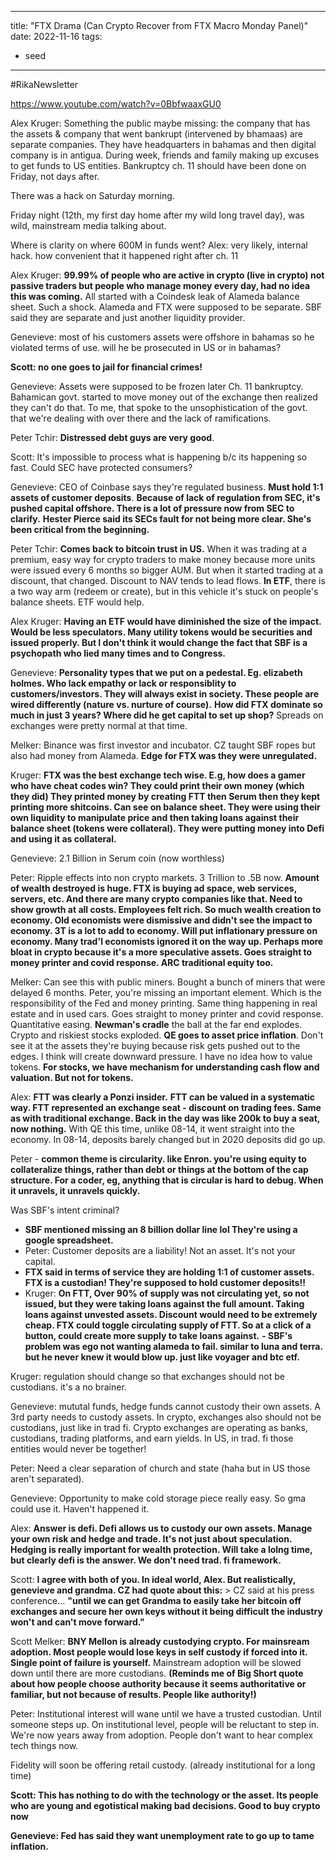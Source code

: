 
---
title: "FTX Drama (Can Crypto Recover from FTX Macro Monday Panel)"
date: 2022-11-16
tags:
- seed
---
#RikaNewsletter 

https://www.youtube.com/watch?v=0BbfwaaxGU0

Alex Kruger: Something the public maybe missing: the company that has the assets & company that went bankrupt (intervened by bhamaas) are separate companies. They have headquarters in bahamas and then digital company is in antigua. During week, friends and family making up excuses to get funds to US entities. Bankruptcy ch. 11 should have been done on Friday, not days after. 

There was a hack on Saturday morning. 

Friday night (12th, my first day home after my wild long travel day), was wild, mainstream media talking about. 

Where is clarity on where 600M in funds went? Alex: very likely, internal hack. how convenient that it happened right after ch. 11

Alex Kruger: **99.99% of people who are active in crypto (live in crypto) not passive traders but people who manage money every day, had no idea this was coming.**
All started with a Coindesk leak of Alameda balance sheet. Such a shock. 
Alameda and FTX were supposed to be separate. SBF said they are separate and just another liquidity provider. 

Genevieve: most of his customers assets were offshore in bahamas so he violated terms of use. will he be prosecuted in US or in bahamas? 

**Scott: no one goes to jail for financial crimes!** 

Genevieve: Assets were supposed to be frozen later Ch. 11 bankruptcy. Bahamican govt. started to move money out of the exchange then realized they can't do that. To me, that spoke to the unsophistication of the govt. that we're dealing with over there and the lack of ramifications. 

Peter Tchir: **Distressed debt guys are very good**. 

Scott: It's impossible to process what is happening b/c its happening so fast. 
Could SEC have protected consumers? 

Genevieve: CEO of Coinbase says they're regulated business. **Must hold 1:1 assets of customer deposits**. **Because of lack of regulation from SEC, it's pushed capital offshore. 
There is a lot of pressure now from SEC to clarify.** **Hester Pierce said its SECs fault for not being more clear. She's been critical from the beginning.** 

Peter Tchir: **Comes back to bitcoin trust in US.** When it was trading at a premium, easy way for crypto traders to make money because more units were issued every 6 months so bigger AUM. But when it started trading at a discount, that changed. Discount to NAV tends to lead flows. **In ETF**, there is a two way arm (redeem or create), but in this vehicle it's stuck on people's balance sheets. ETF would help. 

Alex Kruger: **Having an ETF would have diminished the size of the impact. Would be less speculators. Many utility tokens would be securities and issued properly. But I don't think it would change the fact that SBF is a psychopath who lied many times and to Congress.** 

Genevieve: **Personality types that we put on a pedestal. Eg. elizabeth holmes. Who lack empathy or lack or responsiblity to customers/investors. They will always exist in society. These people are wired differently (nature vs. nurture of course).** 
**How did FTX dominate so much in just 3 years? Where did he get capital to set up shop?** Spreads on exchanges were pretty normal at that time.  

Melker: Binance was first investor and incubator. CZ taught SBF ropes but also had money from Alameda. **Edge for FTX was they were unregulated.** 

Kruger: **FTX was the best exchange tech wise. E.g, how does a gamer who have cheat codes win? They could print their own money (which they did) They printed money by creating FTT then Serum then they kept printing more shitcoins. Can see on balance sheet. They were using their own liquidity to manipulate price and then taking loans against their balance sheet (tokens were collateral). They were putting money into Defi and using it as collateral.** 

Genevieve: 2.1 Billion in Serum coin (now worthless)

Peter: Ripple effects into non crypto markets. 3 Trillion to .5B now. **Amount of wealth destroyed is huge. FTX is buying ad space, web services, servers, etc. And there are many crypto companies like that. Need to show growth at all costs. Employees felt rich. So much wealth creation to economy. Old economists were dismissive and didn't see the impact to economy. 3T is a lot to add to economy. Will put inflationary pressure on economy. Many trad'l economists ignored it on the way up. Perhaps more bloat in crypto because it's a more speculative assets. Goes straight to money printer and covid response. 
ARC traditional equity too.**

Melker: Can see this with public miners. Bought a bunch of miners that were delayed 6 months. Peter, you're missing an important element. Which is the responsibility of the Fed and money printing. Same thing happening in real estate and in used cars. Goes straight to money printer and covid response. Quantitative easing. **Newman's cradle** the ball at the far end explodes. Crypto and riskiest stocks exploded. **QE goes to asset price inflation**. Don't see it at the assets they're buying because risk gets pushed out to the edges. I think will create downward pressure. I have no idea how to value tokens. **For stocks, we have mechanism for understanding cash flow and valuation. But not for tokens.** 

Alex: **FTT was clearly a Ponzi insider.** **FTT can be valued in a systematic way. FTT represented an exchange seat - discount on trading fees. Same as with traditional exchange. Back in the day was like 200k to buy a seat, now nothing.** 
With QE this time, unlike 08-14, it went straight into the economy. In 08-14, deposits barely changed but in 2020 deposits did go up. 

Peter - **common theme is circularity. like Enron. you're using equity to collateralize things, rather than debt or things at the bottom of the cap structure. For a coder, eg, anything that is circular is hard to debug. When it unravels, it unravels quickly.** 



Was SBF's intent criminal? 
- **SBF mentioned missing an 8 billion dollar line lol They're using a google spreadsheet.** 
- Peter: Customer deposits are a liability! Not an asset. It's not your capital. 
- **FTX said in terms of service they are holding 1:1 of customer assets. FTX is a custodian! They're supposed to hold customer deposits!!**
- Kruger: **On FTT, Over 90% of supply was not circulating yet, so not issued, but they were taking loans against the full amount. Taking loans against unvested assets. Discount would need to be extremely cheap.  FTX could toggle circulating supply of FTT. So at a click of a button, could create more supply to take loans against.** 
**- SBF's problem was ego not wanting alameda to fail. similar to luna and terra. but he never knew it would blow up. just like voyager and btc etf.** 

Kruger: regulation should change so that exchanges should not be custodians. it's a no brainer. 

Genevieve: mututal funds, hedge funds cannot custody their own assets. A 3rd party needs to custody assets. In crypto, exchanges also should not be custodians, just like in trad fi. Crypto exchanges are operating as banks, custodians, trading platforms, and earn yields. In US, in trad. fi those entities would never be together!

Peter: Need a clear separation of church and state (haha but in US those aren't separated). 

Genevieve: Opportunity to make cold storage piece really easy. So gma could use it. Haven't happened it. 

Alex: **Answer is defi. Defi allows us to custody our own assets. Manage your own risk and hedge and trade. It's not just about speculation. Hedging is really important for wealth protection. Will take a lolng time, but clearly defi is the answer. We don't need trad. fi framework.** 

Scott: **I agree with both of you. In ideal world, Alex. But realistically, genevieve and grandma. CZ had quote about this:** 
	> CZ said at his press conference... **"until we can get Grandma to easily take her bitcoin off exchanges and secure her own keys without it being difficult the industry won't and can't move forward."**
	
Scott Melker: **BNY Mellon is already custodying crypto. For mainsream adoption. Most people would lose keys in self custody if forced into it. Single point of failure is yourself.** Mainstream adoption will be slowed down until there are more custodians. 
**(Reminds me of Big Short quote about how people choose authority because it seems authoritative or familiar, but not because of results. People like authority!)**

Peter: Institutional interest will wane until we have a trusted custodian. Until someone steps up. On institutional level, people will be reluctant to step in. We're now years away from adoption. People don't want to hear complex tech things now. 

Fidelity will soon be offering retail custody. (already institutional for a long time)

**Scott: This has nothing to do with the technology or the asset. Its people who are young and egotistical making bad decisions. Good to buy crypto now** 

**Genevieve: Fed has said they want unemployment rate to go up to tame inflation.** 




